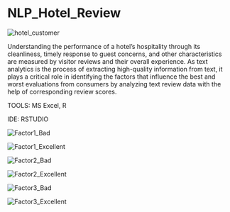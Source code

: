 # NLP_Hotel_Review

![hotel_customer](https://github.com/eldhose-95/NLP_Hotel_Review/assets/83853757/6aae07aa-8035-42f2-a1d9-0851635cee32)

Understanding the performance of a hotel’s hospitality through its cleanliness, timely response to guest concerns, and other characteristics are measured by visitor reviews and their overall experience. As text analytics is the process of extracting high-quality information from text, it plays a critical role in identifying the factors that influence the best and worst evaluations from consumers by analyzing text review data with the help of corresponding review scores.

TOOLS: MS Excel, R

IDE: RSTUDIO

![Factor1_Bad](https://github.com/eldhose-95/NLP_Hotel_Review/assets/83853757/ae6c77e9-a442-48d4-b61b-be219b1fc20e)

![Factor1_Excellent](https://github.com/eldhose-95/NLP_Hotel_Review/assets/83853757/4f8b9652-cee9-4369-817e-e820f04b1a25)

![Factor2_Bad](https://github.com/eldhose-95/NLP_Hotel_Review/assets/83853757/a2e4d859-823c-4b3a-b0dd-6bcebedf6774)

![Factor2_Excellent](https://github.com/eldhose-95/NLP_Hotel_Review/assets/83853757/d9db62b8-12b4-4e7c-b57b-98daba54bbf9)

![Factor3_Bad](https://github.com/eldhose-95/NLP_Hotel_Review/assets/83853757/c997e276-e98f-448e-b1d6-b4dea45b76ba)

![Factor3_Excellent](https://github.com/eldhose-95/NLP_Hotel_Review/assets/83853757/6a074fba-cc65-4397-925c-4ac69235f9f2)
